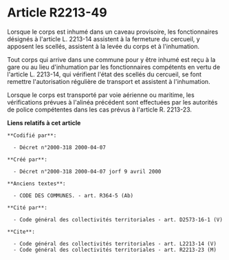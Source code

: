 # Article R2213-49

Lorsque le corps est inhumé dans un caveau provisoire, les fonctionnaires désignés à l'article L. 2213-14 assistent à la
fermeture du cercueil, y apposent les scellés, assistent à la levée du corps et à l'inhumation.

Tout corps qui arrive dans une commune pour y être inhumé est reçu à la gare ou au lieu d'inhumation par les fonctionnaires
compétents en vertu de l'article L. 2213-14, qui vérifient l'état des scellés du cercueil, se font remettre l'autorisation
régulière de transport et assistent à l'inhumation.

Lorsque le corps est transporté par voie aérienne ou maritime, les vérifications prévues à l'alinéa précédent sont effectuées
par les autorités de police compétentes dans les cas prévus à l'article R. 2213-23.

**Liens relatifs à cet article**

	**Codifié par**:

	  - Décret n°2000-318 2000-04-07

	**Créé par**:

	  - Décret n°2000-318 2000-04-07 jorf 9 avril 2000

	**Anciens textes**:

	  - CODE DES COMMUNES. - art. R364-5 (Ab)

	**Cité par**:

	  - Code général des collectivités territoriales - art. D2573-16-1 (V)

	**Cite**:

	  - Code général des collectivités territoriales - art. L2213-14 (V)
	  - Code général des collectivités territoriales - art. R2213-23 (M)
